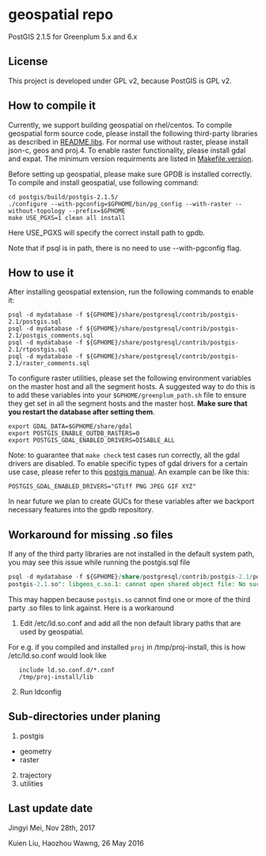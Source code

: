 # geospatial repo
PostGIS 2.1.5 for Greenplum 5.x and 6.x

## License
This project is developed under GPL v2, because PostGIS is GPL v2.

## How to compile it
Currently, we support building geospatial on rhel/centos. To compile geospatial form source code, please install the following third-party libraries as described in [README.libs](https://github.com/greenplum-db/geospatial/blob/master/postgis/README.libs).
For normal use without raster, please install json-c, geos and proj.4.
To enable raster functionality, please install gdal and expat. The minimum version requirments are listed in [Makefile.version](https://github.com/greenplum-db/geospatial/blob/master/postgis/Makefile.version).

Before setting up geospatial, please make sure GPDB is installed correctly.
To compile and install geospatial, use following command:

```
cd postgis/build/postgis-2.1.5/
./configure --with-pgconfig=$GPHOME/bin/pg_config --with-raster --without-topology --prefix=$GPHOME
make USE_PGXS=1 clean all install	
```

Here USE_PGXS will specify the correct install path to gpdb.

Note that if psql is in path, there is no need to use --with-pgconfig flag.

## How to use it
After installing geospatial extension, run the following commands to enable it:

```
psql -d mydatabase -f ${GPHOME}/share/postgresql/contrib/postgis-2.1/postgis.sql
psql -d mydatabase -f ${GPHOME}/share/postgresql/contrib/postgis-2.1/postgis_comments.sql
psql -d mydatabase -f ${GPHOME}/share/postgresql/contrib/postgis-2.1/rtpostgis.sql
psql -d mydatabase -f ${GPHOME}/share/postgresql/contrib/postgis-2.1/raster_comments.sql
```

To configure raster utilities, please set the following environment variables on the master host and all the segment hosts. A suggested way to do this is to add these variables into your `$GPHOME/greenplum_path.sh` file to ensure they get set in all the segment hosts and the master host. **Make sure that you restart the database after setting them**.

```
export GDAL_DATA=$GPHOME/share/gdal
export POSTGIS_ENABLE_OUTDB_RASTERS=0
export POSTGIS_GDAL_ENABLED_DRIVERS=DISABLE_ALL
```

Note: to guarantee that `make check` test cases run correctly, all the gdal drivers are disabled. To enable specific types of gdal drivers for a certain use case, please refer to this [postgis manual](http://postgis.net/docs/manual-2.1/postgis_installation.html#install_short_version). An example can be like this:

```
POSTGIS_GDAL_ENABLED_DRIVERS="GTiff PNG JPEG GIF XYZ"
```
In near future we plan to create GUCs for these variables after we backport necessary features into the gpdb repository.

## Workaround for missing .so files

If any of the third party libraries are not installed in the default system path, you may see this issue while running the postgis.sql file
```sql
psql -d mydatabase -f ${GPHOME}/share/postgresql/contrib/postgis-2.1/postgis.sql
postgis-2.1.so": libgeos_c.so.1: cannot open shared object file: No such file or directory
```

This may happen because `postgis.so` cannot find one or more of the third party .so files to link against. Here is a workaround

1. Edit /etc/ld.so.conf and add all the non default library paths that are used by geospatial.

For e.g. if you compiled and installed `proj` in /tmp/proj-install, this is how
   /etc/ld.so.conf would look like
```
   include ld.so.conf.d/*.conf
   /tmp/proj-install/lib
```
2. Run ldconfig

## Sub-directories under planing
1. postgis
  * geometry
  * raster
2. trajectory
3. utilities

## Last update date
Jingyi Mei, Nov 28th, 2017	

Kuien Liu, Haozhou Wawng, 26 May 2016
